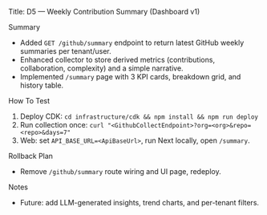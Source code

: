 Title: D5 — Weekly Contribution Summary (Dashboard v1)

Summary
- Added `GET /github/summary` endpoint to return latest GitHub weekly summaries per tenant/user.
- Enhanced collector to store derived metrics (contributions, collaboration, complexity) and a simple narrative.
- Implemented `/summary` page with 3 KPI cards, breakdown grid, and history table.

How To Test
1) Deploy CDK: `cd infrastructure/cdk && npm install && npm run deploy`
2) Run collection once: `curl "<GithubCollectEndpoint>?org=<org>&repo=<repo>&days=7"`
3) Web: set `API_BASE_URL=<ApiBaseUrl>`, run Next locally, open `/summary`.

Rollback Plan
- Remove `/github/summary` route wiring and UI page, redeploy.

Notes
- Future: add LLM-generated insights, trend charts, and per-tenant filters.


